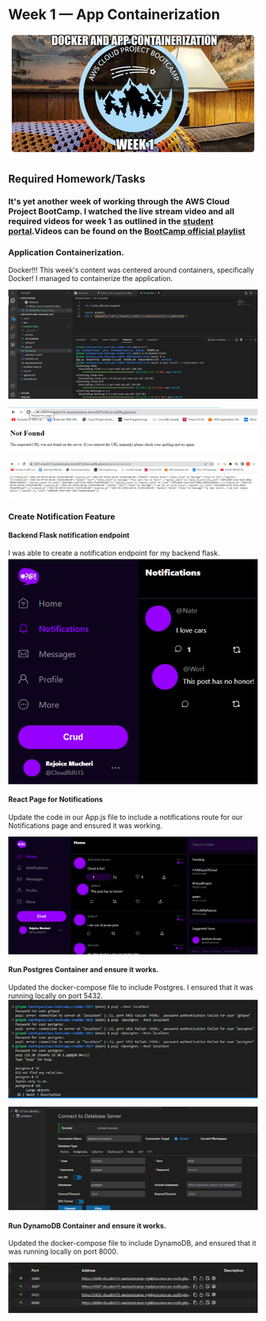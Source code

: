 # Week 1 — App Containerization

![](https://github.com/CloudRiRi15/aws-bootcamp-cruddur-2023/blob/main/journal/assets/week-1%20imgs/week1.png)

## Required Homework/Tasks

### It's yet another week of working through the AWS Cloud Project BootCamp. I watched the live stream video and all required videos for week 1 as outlined in the [student portal](https://student.cloudprojectbootcamp.com/).Videos can be found on the [BootCamp official playlist](https://www.youtube.com/watch?v=8b8SvQHc4Pk&list=PLBfufR7vyJJ7k25byhRXJldB5AiwgNnWv) 


### Application Containerization.
Docker!!! This week's content was centered around containers, specifically Docker! I managed to containerize the application. 

![](https://github.com/CloudRiRi15/aws-bootcamp-cruddur-2023/blob/main/journal/assets/week-1%20imgs/Containerization%203.png)

![](https://github.com/CloudRiRi15/aws-bootcamp-cruddur-2023/blob/main/journal/assets/week-1%20imgs/Containerization%20f.png)

![](https://github.com/CloudRiRi15/aws-bootcamp-cruddur-2023/blob/main/journal/assets/week-1%20imgs/Containerization%20i.png)

### Create Notification Feature

#### Backend Flask notification endpoint
I was able to create a notification endpoint for my backend flask.
![](https://github.com/CloudRiRi15/aws-bootcamp-cruddur-2023/blob/main/journal/assets/week-1%20imgs/Create%20Notification%20Feature%20s.png)

#### React Page for Notifications
Update the code in our App.js file to include a notifications route for our Notifications page and ensured it was working.

![](https://github.com/CloudRiRi15/aws-bootcamp-cruddur-2023/blob/main/journal/assets/week-1%20imgs/Create%20Notification%20Feature%20j.png)

#### Run Postgres Container and ensure it works.
Updated the docker-compose file to include Postgres. I ensured that it was running locally on port 5432.
![](https://github.com/CloudRiRi15/aws-bootcamp-cruddur-2023/blob/main/journal/assets/week-1%20imgs/DynamoDb-Postgres-Docker%201y.png)

![](https://github.com/CloudRiRi15/aws-bootcamp-cruddur-2023/blob/main/journal/assets/week-1%20imgs/postgres.png)

#### Run DynamoDB Container and ensure it works.
Updated the docker-compose file to include DynamoDB, and ensured that it was running locally on port 8000.

![](https://github.com/CloudRiRi15/aws-bootcamp-cruddur-2023/blob/main/journal/assets/week-1%20imgs/DynamoDb-Postgres-Docker%201x.png)














